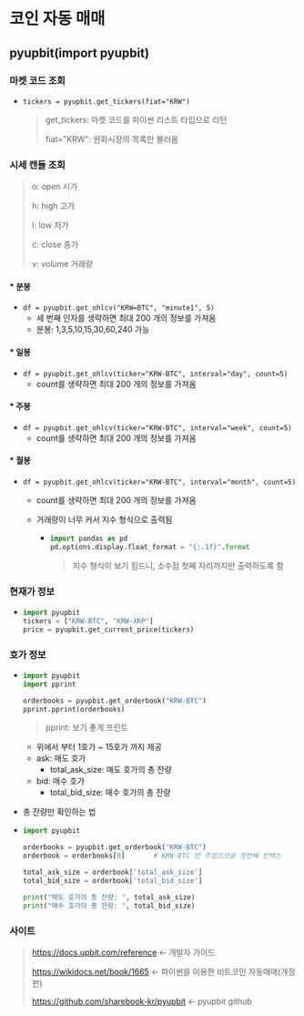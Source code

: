 # 코인 자동 매매

## pyupbit(import pyupbit)

### 마켓 코드 조회

* `tickers = pyupbit.get_tickers(fiat="KRW")`

  > get_tickers: 마켓 코드를 파이썬 리스트 타입으로 리턴
  >
  > fiat="KRW": 원화시장의 목록만 불러옴

### 시세 캔들 조회

> o: open 시가
>
> h: high 고가
>
> l: low 저가
>
> c: close 종가
>
> v: volume 거래량

#### * 분봉

* `df = pyupbit.get_ohlcv("KRW=BTC", "minute1", 5)`
  * 세 번째 인자를 생략하면 최대 200 개의 정보를 가져옴
  * 분봉: 1,3,5,10,15,30,60,240 가능

#### * 일봉

* `df = pyupbit.get_ohlcv(ticker="KRW-BTC", interval="day", count=5)`
  * count를 생략하면 최대 200 개의 정보를 가져옴

#### * 주봉

* `df = pyupbit.get_ohlcv(ticker="KRW-BTC", interval="week", count=5)`
  * count를 생략하면 최대 200 개의 정보를 가져옴

#### * 월봉

* `df = pyupbit.get_ohlcv(ticker="KRW-BTC", interval="month", count=5)`

  * count를 생략하면 최대 200 개의 정보를 가져옴

  * 거래량이 너무 커서 지수 형식으로 출력됨

    * ```python
      import pandas as pd
      pd.options.display.float_format = "{:.1f}".format
      ```

      > 지수 형식이 보기 힘드니, 소수점 첫째 자리까지만 출력하도록 함

### 현재가 정보

* ```python
  import pyupbit
  tickers = ["KRW-BTC", "KRW-XRP"]
  price = pyupbit.get_current_price(tickers)
  ```

### 호가 정보

* ```python
  import pyupbit
  import pprint
  
  orderbooks = pyupbit.get_orderbook("KRW-BTC")
  pprint.pprint(orderbooks)
  ```

  > pprint: 보기 좋게 프린트

  * 위에서 부터 1호가 ~ 15호가 까지 제공
  * ask: 매도 호가
    * total_ask_size: 매도 호가의 총 잔량
  * bid: 매수 호가
    * total_bid_size: 매수 호가의 총 잔량

* 총 잔량만 확인하는 법

* ```python
  import pyupbit
  
  orderbooks = pyupbit.get_orderbook("KRW-BTC")
  orderbook = orderbooks[0]       # KRW-BTC 만 주었으므로 첫번째 인덱스
  
  total_ask_size = orderbook['total_ask_size']
  total_bid_size = orderbook['total_bid_size']
  
  print("매도 호가의 총 잔량: ", total_ask_size)
  print("매수 호가의 총 잔량: ", total_bid_size)
  ```



### 사이트

> https://docs.upbit.com/reference					<- 개발자 가이드
>
> https://wikidocs.net/book/1665						<- 파이썬을 이용한 비트코인 자동매매(개정판)
>
> https://github.com/sharebook-kr/pyupbit	 <- pyupbit github

